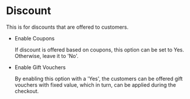 # Discount

This is for discounts that are offered to customers.

* Enable Coupons

    If discount is offered based on coupons, this option can be set to Yes. Otherwise, leave it to 'No'.
    
* Enable Gift Vouchers

    By enabling this option with a 'Yes', the customers can be offered gift vouchers with fixed value, which in turn, can be applied during the checkout.